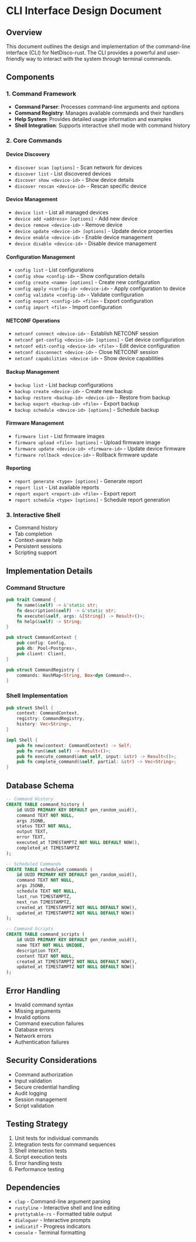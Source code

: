 # CLI Interface Design Document

## Overview
This document outlines the design and implementation of the command-line interface (CLI) for NetDisco-rust. The CLI provides a powerful and user-friendly way to interact with the system through terminal commands.

## Components

### 1. Command Framework
- **Command Parser**: Processes command-line arguments and options
- **Command Registry**: Manages available commands and their handlers
- **Help System**: Provides detailed usage information and examples
- **Shell Integration**: Supports interactive shell mode with command history

### 2. Core Commands
#### Device Discovery
- `discover scan [options]` - Scan network for devices
- `discover list` - List discovered devices
- `discover show <device-id>` - Show device details
- `discover rescan <device-id>` - Rescan specific device

#### Device Management
- `device list` - List all managed devices
- `device add <address> [options]` - Add new device
- `device remove <device-id>` - Remove device
- `device update <device-id> [options]` - Update device properties
- `device enable <device-id>` - Enable device management
- `device disable <device-id>` - Disable device management

#### Configuration Management
- `config list` - List configurations
- `config show <config-id>` - Show configuration details
- `config create <name> [options]` - Create new configuration
- `config apply <config-id> <device-id>` - Apply configuration to device
- `config validate <config-id>` - Validate configuration
- `config export <config-id> <file>` - Export configuration
- `config import <file>` - Import configuration

#### NETCONF Operations
- `netconf connect <device-id>` - Establish NETCONF session
- `netconf get-config <device-id> [options]` - Get device configuration
- `netconf edit-config <device-id> <file>` - Edit device configuration
- `netconf disconnect <device-id>` - Close NETCONF session
- `netconf capabilities <device-id>` - Show device capabilities

#### Backup Management
- `backup list` - List backup configurations
- `backup create <device-id>` - Create new backup
- `backup restore <backup-id> <device-id>` - Restore from backup
- `backup export <backup-id> <file>` - Export backup
- `backup schedule <device-id> [options]` - Schedule backup

#### Firmware Management
- `firmware list` - List firmware images
- `firmware upload <file> [options]` - Upload firmware image
- `firmware update <device-id> <firmware-id>` - Update device firmware
- `firmware rollback <device-id>` - Rollback firmware update

#### Reporting
- `report generate <type> [options]` - Generate report
- `report list` - List available reports
- `report export <report-id> <file>` - Export report
- `report schedule <type> [options]` - Schedule report generation

### 3. Interactive Shell
- Command history
- Tab completion
- Context-aware help
- Persistent sessions
- Scripting support

## Implementation Details

### Command Structure
```rust
pub trait Command {
    fn name(&self) -> &'static str;
    fn description(&self) -> &'static str;
    fn execute(&self, args: &[String]) -> Result<()>;
    fn help(&self) -> String;
}

pub struct CommandContext {
    pub config: Config,
    pub db: Pool<Postgres>,
    pub client: Client,
}

pub struct CommandRegistry {
    commands: HashMap<String, Box<dyn Command>>,
}
```

### Shell Implementation
```rust
pub struct Shell {
    context: CommandContext,
    registry: CommandRegistry,
    history: Vec<String>,
}

impl Shell {
    pub fn new(context: CommandContext) -> Self;
    pub fn run(&mut self) -> Result<()>;
    pub fn execute_command(&mut self, input: &str) -> Result<()>;
    pub fn complete_command(&self, partial: &str) -> Vec<String>;
}
```

## Database Schema

```sql
-- Command History
CREATE TABLE command_history (
    id UUID PRIMARY KEY DEFAULT gen_random_uuid(),
    command TEXT NOT NULL,
    args JSONB,
    status TEXT NOT NULL,
    output TEXT,
    error TEXT,
    executed_at TIMESTAMPTZ NOT NULL DEFAULT NOW(),
    completed_at TIMESTAMPTZ
);

-- Scheduled Commands
CREATE TABLE scheduled_commands (
    id UUID PRIMARY KEY DEFAULT gen_random_uuid(),
    command TEXT NOT NULL,
    args JSONB,
    schedule TEXT NOT NULL,
    last_run TIMESTAMPTZ,
    next_run TIMESTAMPTZ,
    created_at TIMESTAMPTZ NOT NULL DEFAULT NOW(),
    updated_at TIMESTAMPTZ NOT NULL DEFAULT NOW()
);

-- Command Scripts
CREATE TABLE command_scripts (
    id UUID PRIMARY KEY DEFAULT gen_random_uuid(),
    name TEXT NOT NULL UNIQUE,
    description TEXT,
    content TEXT NOT NULL,
    created_at TIMESTAMPTZ NOT NULL DEFAULT NOW(),
    updated_at TIMESTAMPTZ NOT NULL DEFAULT NOW()
);
```

## Error Handling
- Invalid command syntax
- Missing arguments
- Invalid options
- Command execution failures
- Database errors
- Network errors
- Authentication failures

## Security Considerations
- Command authorization
- Input validation
- Secure credential handling
- Audit logging
- Session management
- Script validation

## Testing Strategy
1. Unit tests for individual commands
2. Integration tests for command sequences
3. Shell interaction tests
4. Script execution tests
5. Error handling tests
6. Performance testing

## Dependencies
- `clap` - Command-line argument parsing
- `rustyline` - Interactive shell and line editing
- `prettytable-rs` - Formatted table output
- `dialoguer` - Interactive prompts
- `indicatif` - Progress indicators
- `console` - Terminal formatting 